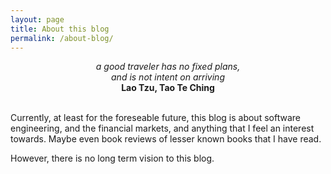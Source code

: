 ```yaml
---
layout: page
title: About this blog
permalink: /about-blog/
---
```


<center>
<i>
    a good traveler has no fixed plans,<br/>
    and is not intent on arriving<br/>
</i>
    <b> Lao Tzu, Tao Te Ching </b>
</center>

<br/>

Currently, at least for the foreseable future, this blog is about software engineering,
and the financial markets, and anything that I feel an interest towards. Maybe even
book reviews of lesser known books that I have read.

However, there is no long term vision to this blog.


